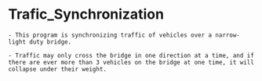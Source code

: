 # Trafic_Synchronization

    - This program is synchronizing traffic of vehicles over a narrow-light duty bridge.
    
    - Traffic may only cross the bridge in one direction at a time, and if there are ever more than 3 vehicles on the bridge at one time, it will collapse under their weight.

    
